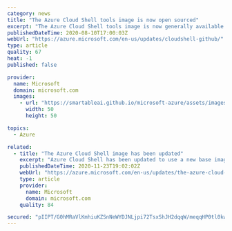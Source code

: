 ```yaml
---
category: news
title: "The Azure Cloud Shell tools image is now open sourced"
excerpt: "The Azure Cloud Shell tools image is now generally available on GitHub."
publishedDateTime: 2020-08-10T17:00:03Z
webUrl: "https://azure.microsoft.com/en-us/updates/cloudshell-github/"
type: article
quality: 67
heat: -1
published: false

provider:
  name: Microsoft
  domain: microsoft.com
  images:
    - url: "https://smartableai.github.io/microsoft-azure/assets/images/organizations/microsoft.com-50x50.jpg"
      width: 50
      height: 50

topics:
  - Azure

related:
  - title: "The Azure Cloud Shell image has been updated"
    excerpt: "Azure Cloud Shell has been updated to use a new base image.  This will provide updates to some of the most common tools and commands."
    publishedDateTime: 2020-11-23T19:02:02Z
    webUrl: "https://azure.microsoft.com/en-us/updates/the-azure-cloud-shell-image-has-been-updated/"
    type: article
    provider:
      name: Microsoft
      domain: microsoft.com
    quality: 84

secured: "pIIPT/G0hMRaVlKmhiuKZSnNeWYDJNLjpi72TsxShJH2dqqW/meqqHP0tl0kwX1Nbx1zQRSkfCK647fDkqSw7F+LTwfXa20EiX9CJyOYJ8Pskb35Rp7OKe8X+3yqAcwCV74MOWhYB6FxrOTXw/GhQ8HpUgdC7DBEvGB8Gr7ZeOn91BCsGqBEtHZi2POvBXrPI2QZZrXQE0hwn3JKBp+gWuVpy1KVw27sHwrXg077isWlfhK56SDqJHeTe+Vgz4ffaEmJVX4a9RCIvykZSTfd2Jraj49C68L/S7OnFD2ukn1r9XqeepVJfbuKPkwf8YTzbcGa1oICMdjuV5sXLZI1Je1ko+/u4Por12iEAosMiNg=;2WrJpSGt6wEfs2qua/FRzQ=="
---
```


